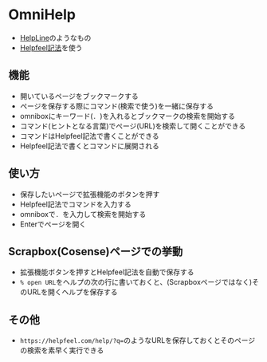 # OmniHelp

- [HelpLine](https://chromewebstore.google.com/detail/helpline/mbefahemlcpokleccibpeldmeagclcjp)のようなもの
- [Helpfeel記法](https://helpfeel.com/help/--6731b3d15a10b366de566887)を使う

## 機能
- 開いているページをブックマークする
- ページを保存する際にコマンド(検索で使う)を一緒に保存する
- omniboxにキーワード(`. `)を入れるとブックマークの検索を開始する
- コマンド(ヒントとなる言葉)でページ(URL)を検索して開くことができる
- コマンドはHelpfeel記法で書くことができる
- Helpfeel記法で書くとコマンドに展開される

## 使い方
- 保存したいページで拡張機能のボタンを押す
- Helpfeel記法でコマンドを入力する
- omniboxで`. `を入力して検索を開始する
- Enterでページを開く

## Scrapbox(Cosense)ページでの挙動
- 拡張機能ボタンを押すとHelpfeel記法を自動で保存する
- `% open URL`をヘルプの次の行に書いておくと、(Scrapboxページではなく)そのURLを開くヘルプを保存する

## その他
- `https://helpfeel.com/help/?q=`のようなURLを保存しておくとそのページの検索を素早く実行できる
